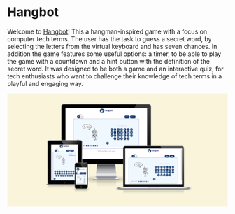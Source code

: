 # Hangbot

Welcome to [Hangbot](https://brindusa22.github.io/Hangbot/game.html)!
This a hangman-inspired game with a focus on computer tech terms. The user has the task to guess a secret word, by selecting the letters from the virtual keyboard and has seven chances. In addition the game features some useful options: a timer, to be able to play the game with a countdown and a hint button with the definition of the secret word. 
It was designed to be both a game and an interactive quiz, for tech enthusiasts who want to challenge their knowledge of tech terms in a playful and engaging way. 

 ![Responsive design](assets/images/readme_images/responsive_design.png)
